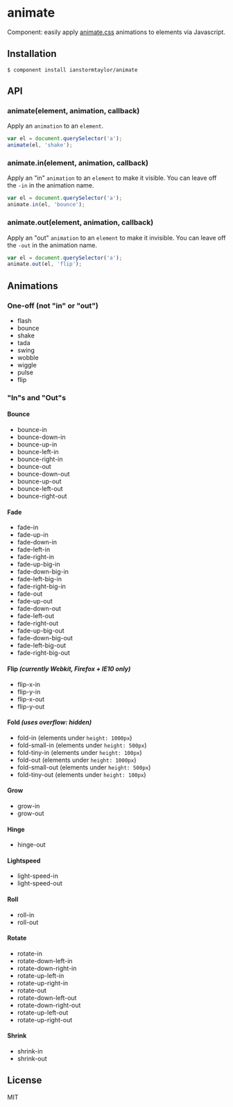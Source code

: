 # animate

  Component: easily apply [animate.css](http://daneden.me/animate/) animations to elements via Javascript.

## Installation

    $ component install ianstormtaylor/animate

## API

### animate(element, animation, callback)

  Apply an `animation` to an `element`.

  ```js
  var el = document.querySelector('a');
  animate(el, 'shake');
  ```

### animate.in(element, animation, callback)

  Apply an "in" `animation` to an `element` to make it visible. You can leave off the `-in` in the animation name.

  ```js
  var el = document.querySelector('a');
  animate.in(el, 'bounce');
  ```

### animate.out(element, animation, callback)

  Apply an "out" `animation` to an `element` to make it invisible. You can leave off the `-out` in the animation name.

  ```js
  var el = document.querySelector('a');
  animate.out(el, 'flip');
  ```


## Animations

### One-off (not "in" or "out")

  * flash
  * bounce
  * shake
  * tada
  * swing
  * wobble
  * wiggle
  * pulse
  * flip


### "In"s and "Out"s

#### Bounce
  * bounce-in
  * bounce-down-in
  * bounce-up-in
  * bounce-left-in
  * bounce-right-in
  * bounce-out
  * bounce-down-out
  * bounce-up-out
  * bounce-left-out
  * bounce-right-out

#### Fade
  * fade-in
  * fade-up-in
  * fade-down-in
  * fade-left-in
  * fade-right-in
  * fade-up-big-in
  * fade-down-big-in
  * fade-left-big-in
  * fade-right-big-in
  * fade-out
  * fade-up-out
  * fade-down-out
  * fade-left-out
  * fade-right-out
  * fade-up-big-out
  * fade-down-big-out
  * fade-left-big-out
  * fade-right-big-out

#### Flip _(currently Webkit, Firefox + IE10 only)_
  * flip-x-in
  * flip-y-in
  * flip-x-out
  * flip-y-out

#### Fold _(uses overflow: hidden)_
  * fold-in (elements under `height: 1000px`)
  * fold-small-in (elements under `height: 500px`)
  * fold-tiny-in (elements under `height: 100px`)
  * fold-out (elements under `height: 1000px`)
  * fold-small-out (elements under `height: 500px`)
  * fold-tiny-out (elements under `height: 100px`)

#### Grow
  * grow-in
  * grow-out

#### Hinge
  * hinge-out

#### Lightspeed
  * light-speed-in
  * light-speed-out

#### Roll
  * roll-in
  * roll-out

#### Rotate
  * rotate-in
  * rotate-down-left-in
  * rotate-down-right-in
  * rotate-up-left-in
  * rotate-up-right-in
  * rotate-out
  * rotate-down-left-out
  * rotate-down-right-out
  * rotate-up-left-out
  * rotate-up-right-out

#### Shrink
  * shrink-in
  * shrink-out


## License

  MIT
